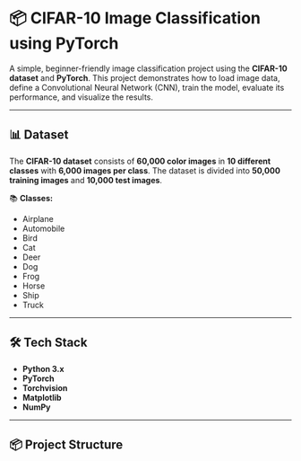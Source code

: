 
# 📦 CIFAR-10 Image Classification using PyTorch

A simple, beginner-friendly image classification project using the **CIFAR-10 dataset** and **PyTorch**. This project demonstrates how to load image data, define a Convolutional Neural Network (CNN), train the model, evaluate its performance, and visualize the results.

---

## 📊 Dataset

The **CIFAR-10 dataset** consists of **60,000 color images** in **10 different classes** with **6,000 images per class**. The dataset is divided into **50,000 training images** and **10,000 test images**.

📚 **Classes:**
- Airplane
- Automobile
- Bird
- Cat
- Deer
- Dog
- Frog
- Horse
- Ship
- Truck

---

## 🛠️ Tech Stack

- **Python 3.x**
- **PyTorch**
- **Torchvision**
- **Matplotlib**
- **NumPy**

---

## 📦 Project Structure

